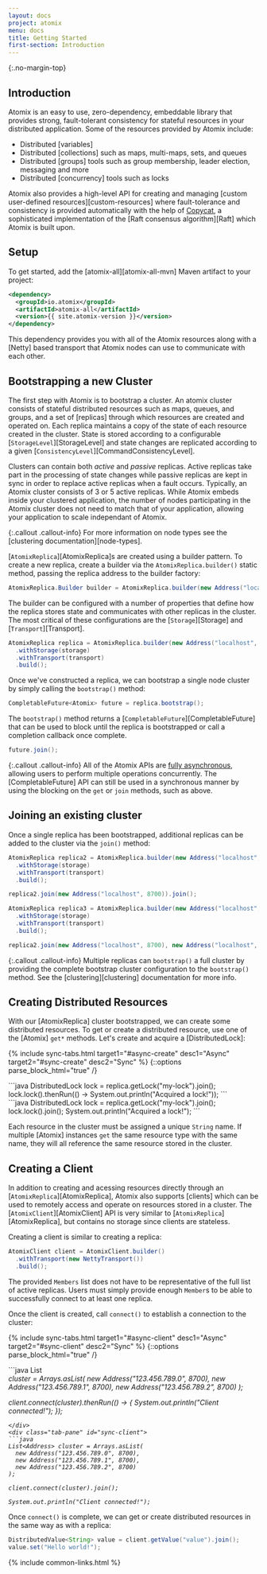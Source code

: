 ```yaml
---
layout: docs
project: atomix
menu: docs
title: Getting Started
first-section: Introduction
---
```


{:.no-margin-top}
## Introduction

Atomix is an easy to use, zero-dependency, embeddable library that provides strong, fault-tolerant consistency for stateful resources in your distributed application. Some of the resources provided by Atomix include:

* Distributed [variables]
* Distributed [collections] such as maps, multi-maps, sets, and queues
* Distributed [groups] tools such as group membership, leader election, messaging and more
* Distributed [concurrency] tools such as locks

Atomix also provides a high-level API for creating and managing [custom user-defined resources][custom-resources] where fault-tolerance and consistency is provided automatically with the help of [Copycat](/copycat), a sophisticated implementation of the [Raft consensus algorithm][Raft] which Atomix is built upon.

## Setup

To get started, add the [atomix-all][atomix-all-mvn] Maven artifact to your project:

```xml
<dependency>
  <groupId>io.atomix</groupId>
  <artifactId>atomix-all</artifactId>
  <version>{{ site.atomix-version }}</version>
</dependency>
```

This dependency provides you with all of the Atomix resources along with a [Netty] based transport that Atomix nodes can use to communicate with each other.

## Bootstrapping a new Cluster

The first step with Atomix is to bootstrap a cluster. An atomix cluster consists of stateful distributed resources such as maps, queues, and groups, and a set of [replicas] through which resources are created and operated on. Each replica maintains a copy of the state of each resource created in the cluster. State is stored according to a configurable [`StorageLevel`][StorageLevel] and state changes are replicated according to a given [`ConsistencyLevel`][CommandConsistencyLevel].

Clusters can contain both *active* and *passive* replicas. Active replicas take part in the processing of state changes while passive replicas are kept in sync in order to replace active replicas when a fault occurs. Typically, an Atomix cluster consists of 3 or 5 active replicas. While Atomix embeds inside your clustered application, the number of nodes participating in the Atomix cluster does not need to match that of your application, allowing your application to scale independant of Atomix.

{:.callout .callout-info}
For more information on node types see the [clustering documentation][node-types].

[`AtomixReplica`][AtomixReplica]s are created using a builder pattern. To create a new replica, create a builder via the `AtomixReplica.builder()` static method, passing the replica address to the builder factory:

```java
AtomixReplica.Builder builder = AtomixReplica.builder(new Address("localhost", 8700));
```

The builder can be configured with a number of properties that define how the replica stores state and communicates with other replicas in the cluster. The most critical of these configurations are the [`Storage`][Storage] and [`Transport`][Transport].

```java
AtomixReplica replica = AtomixReplica.builder(new Address("localhost", 8700))
  .withStorage(storage)
  .withTransport(transport)
  .build();
```

Once we've constructed a replica, we can bootstrap a single node cluster by simply calling the `bootstrap()` method:

```java
CompletableFuture<Atomix> future = replica.bootstrap();
```

The `bootstrap()` method returns a [`CompletableFuture`][CompletableFuture] that can be used to block until the replica is bootstrapped or call a completion callback once complete.

```java
future.join();
```

{:.callout .callout-info}
All of the Atomix APIs are [fully asynchronous](/atomix/docs/threading-model/#asynchronous-api-usage), allowing users to perform multiple operations concurrently. The [CompletableFuture] API can still be used in a synchronous manner by using the blocking on the `get` or `join` methods, such as above.

## Joining an existing cluster

Once a single replica has been bootstrapped, additional replicas can be added to the cluster via the `join()` method:

```java
AtomixReplica replica2 = AtomixReplica.builder(new Address("localhost", 8701))
  .withStorage(storage)
  .withTransport(transport)
  .build();

replica2.join(new Address("localhost", 8700)).join();

AtomixReplica replica3 = AtomixReplica.builder(new Address("localhost", 8701))
  .withStorage(storage)
  .withTransport(transport)
  .build();

replica2.join(new Address("localhost", 8700), new Address("localhost", 8701)).join();
```

{:.callout .callout-info}
Multiple replicas can `bootstrap()` a full cluster by providing the complete bootstrap cluster configuration to the `bootstrap()` method. See the [clustering][clustering] documentation for more info.

## Creating Distributed Resources

With our [AtomixReplica] cluster bootstrapped, we can create some distributed resources. To get or create a distributed resource, use one of the [Atomix] `get*` methods. Let's create and acquire a [DistributedLock]:

{% include sync-tabs.html target1="#async-create" desc1="Async" target2="#sync-create" desc2="Sync" %}
{::options parse_block_html="true" /}
<div class="tab-content">
<div class="tab-pane active" id="async-create">
```java
DistributedLock lock = replica.getLock("my-lock").join();
lock.lock().thenRun(() -> System.out.println("Acquired a lock!"));
```
</div>
<div class="tab-pane" id="sync-create">
```java
DistributedLock lock = replica.getLock("my-lock").join();
lock.lock().join();
System.out.println("Acquired a lock!");
```
</div>
</div>

Each resource in the cluster must be assigned a unique `String` name. If multiple [Atomix] instances `get` the same resource type with the same name, they will all reference the same resource stored in the cluster.

## Creating a Client

In addition to creating and acessing resources directly through an [`AtomixReplica`][AtomixReplica], Atomix also supports [clients] which can be used to remotely access and operate on resources stored in a cluster. The [`AtomixClient`][AtomixClient] API is very similar to [`AtomixReplica`][AtomixReplica], but contains no storage since clients are stateless.

Creating a client is similar to creating a replica:

```java
AtomixClient client = AtomixClient.builder()
  .withTransport(new NettyTransport())
  .build();
```

The provided `Members` list does not have to be representative of the full list of active replicas. Users must simply provide enough `Member`s to be able to successfully connect to at least one replica.

Once the client is created, call `connect()` to establish a connection to the cluster:

{% include sync-tabs.html target1="#async-client" desc1="Async" target2="#sync-client" desc2="Sync" %}
{::options parse_block_html="true" /}
<div class="tab-content">
<div class="tab-pane active" id="async-client">
```java
List<Address> cluster = Arrays.asList(
  new Address("123.456.789.0", 8700),
  new Address("123.456.789.1", 8700),
  new Address("123.456.789.2", 8700)
);

client.connect(cluster).thenRun(() -> {
  System.out.println("Client connected!");
});
```
</div>
<div class="tab-pane" id="sync-client">
```java
List<Address> cluster = Arrays.asList(
  new Address("123.456.789.0", 8700),
  new Address("123.456.789.1", 8700),
  new Address("123.456.789.2", 8700)
);

client.connect(cluster).join();

System.out.println("Client connected!");
```
</div>
</div>

Once `connect()` is complete, we can get or create distributed resources in the same way as with a replica:

```java
DistributedValue<String> value = client.getValue("value").join();
value.set("Hello world!");
```

{% include common-links.html %}